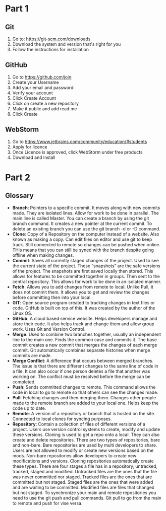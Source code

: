 # Part 1 

## Git

1. Go to: https://git-scm.com/downloads
2. Download the system and version that's right for you
3. Follow the instructions for installation 

## GitHub

1. Go to https://github.com/join
2. Create your Username 
3. Add your email and password 
4. Verify your account 
5. Click  Create Account 
6. Click on create a new repository
7. Make it public and add read.me 
8. Click Create 

## WebStorm

1. Go to https://www.jetbrains.com/community/education/#students
2. Apply for licence 
3. Once Licence is approved, click WebStorm under free products 
4. Download and Install 

# Part 2

## Glossary

* **Branch**: Pointers to a specific commit. It moves along with new commits made. They are isolated lines. 
Allow for work to be done in parallel. The main line is called Master.
You can create a branch by using the git branch command. It creates a new pointer at the current commit.
To delete an existing branch you can use the git branch -d or -D command.
* **Clone**: Copy of a Repository on the computer instead of a website. Also known as making a copy. Can edit 
files on editor and use git to keep track.  Still connected to remote so changes can be pushed when online.
THis means that you can still be syned with the branch despite going offline when making changes.
* **Commit**: Saves all currently staged changes of the project. Used to see the current state of the project. 
These “snapshots” are the safe versions of the project. The snapshots are first saved locally then stored. 
This allows for features to be committed together in groups. Then sent to the central repository. This allows 
for work to be done in an isolated manner.
* **Fetch**: Allows you to add changes from remote to local. Unlike Pull, it does not commit them. It allows
you to get and review the changes before committing then into your local. 
* **GIT**: Open source program created to tracking changes in text files or code. GitHub is built on top of this. 
It was created by the author of the Linux OS.
* **GitHub**: A cloud based service website. Helps developers manage and store their code. It also helps track and 
change them and allow group work.  Uses Git and Version Control. 
* **Merge**: Used to combine two branches together, usually an independent line to the main one. 
Finds the common case and commits it. The base commit creates a new commit that merges the changes 
of each merge commit. Git automatically combines separate histories when merge commits are made.
* **Merge Conflict**: A difference that occurs between merged branches. The issue is that there are different changes 
to the same line of code in a file. It can also occur if one person deletes a file that another was working on. The 
conflict must be resolved before the merge can be completed.
* **Push**: Sends committed changes to remote. This command allows the code in local to go to remote so that others 
can see the changes made. 
* **Pull**: Fetching changes and then merging them. Changes other people made to the remote branch are added to 
your local one. Helps keep the code up to date.
* **Remote**: A version of a repository or branch that is hosted on the site. Connected to local clones for
syncing purposes. 
* **Repository**: Contain a collection of files of different versions of a project. Users use version control 
systems to create, modify and update these versions. Cloning is used to get a repo onto a local. They can also 
create and delete repositories. There are two types of repositories, bare and non-bare. Bare repositories are 
used by multi developers to share. Users are not allowed to modify or create new versions based on the mods. 
Non-bare repositories allow developers to create new modifications and versions. Cloning repositories automatically 
create these types. There are four stages a file has in a repository, untracked, tracked, staged and modified. 
Untracked files are the ones that the file was never committed nor staged. Tracked files are the ones that are 
committed but not staged. Staged files are the ones that were added and are waiting to be committed. Modified files 
are files that changed but not staged. To synchronize your main and remote repositories you need to use the git push 
and pull commands. Git pull to go from the main to remote and push for vise versa.